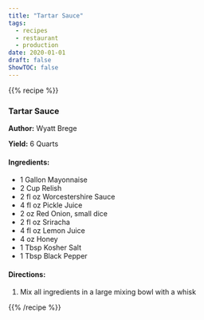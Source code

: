 ```yaml
---
title: "Tartar Sauce"
tags:
  - recipes
  - restaurant
  - production
date: 2020-01-01 
draft: false
ShowTOC: false
---
```


{{% recipe %}}

### Tartar Sauce

**Author:** Wyatt Brege

**Yield:** 6 Quarts

#### Ingredients:

- 1 Gallon Mayonnaise
- 2 Cup Relish
- 2 fl oz Worcestershire Sauce
- 4 fl oz Pickle Juice
- 2 oz Red Onion, small dice
- 2 fl oz Sriracha
- 4 fl oz Lemon Juice
- 4 oz Honey
- 1 Tbsp Kosher Salt
- 1 Tbsp Black Pepper

#### Directions:

1.  Mix all ingredients in a large mixing bowl with a whisk



{{% /recipe %}}
